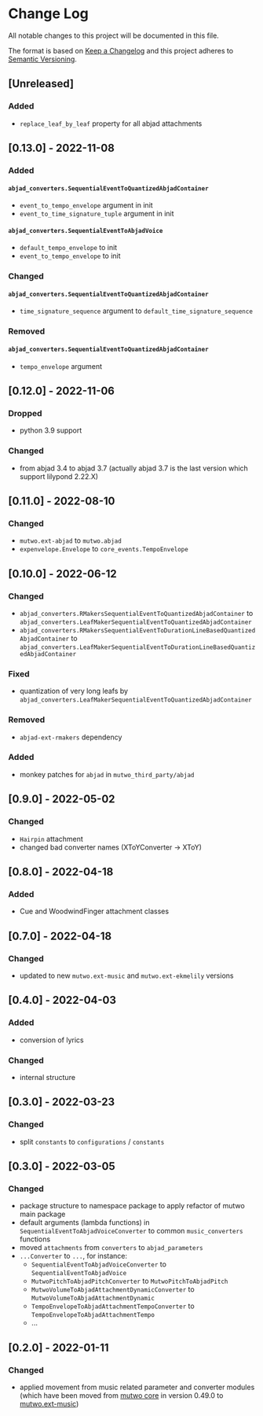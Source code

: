 # Change Log

All notable changes to this project will be documented in this file.

The format is based on [Keep a Changelog](http://keepachangelog.com/)
and this project adheres to [Semantic Versioning](http://semver.org/).

## [Unreleased]

### Added
- `replace_leaf_by_leaf` property for all abjad attachments


## [0.13.0] - 2022-11-08

### Added

#### `abjad_converters.SequentialEventToQuantizedAbjadContainer`
- `event_to_tempo_envelope` argument in init
- `event_to_time_signature_tuple` argument in init

#### `abjad_converters.SequentialEventToAbjadVoice`
- `default_tempo_envelope` to init
- `event_to_tempo_envelope` to init

### Changed
#### `abjad_converters.SequentialEventToQuantizedAbjadContainer`
- `time_signature_sequence` argument to `default_time_signature_sequence`

### Removed
#### `abjad_converters.SequentialEventToQuantizedAbjadContainer`
- `tempo_envelope` argument


## [0.12.0] - 2022-11-06

### Dropped
- python 3.9 support

### Changed
- from abjad 3.4 to abjad 3.7 (actually abjad 3.7 is the last version which support lilypond 2.22.X)


## [0.11.0] - 2022-08-10

### Changed
- `mutwo.ext-abjad` to `mutwo.abjad`
- `expenvelope.Envelope` to `core_events.TempoEnvelope`


## [0.10.0] - 2022-06-12

### Changed
- `abjad_converters.RMakersSequentialEventToQuantizedAbjadContainer` to `abjad_converters.LeafMakerSequentialEventToQuantizedAbjadContainer`
- `abjad_converters.RMakersSequentialEventToDurationLineBasedQuantizedAbjadContainer` to `abjad_converters.LeafMakerSequentialEventToDurationLineBasedQuantizedAbjadContainer`

### Fixed
- quantization of very long leafs by `abjad_converters.LeafMakerSequentialEventToQuantizedAbjadContainer`

### Removed
- `abjad-ext-rmakers` dependency

### Added
- monkey patches for `abjad` in `mutwo_third_party/abjad`


## [0.9.0] - 2022-05-02

### Changed
- `Hairpin` attachment
- changed bad converter names (XToYConverter -> XToY)


## [0.8.0] - 2022-04-18

### Added
- Cue and WoodwindFinger attachment classes


## [0.7.0] - 2022-04-18

### Changed
- updated to new `mutwo.ext-music` and `mutwo.ext-ekmelily` versions


## [0.4.0] - 2022-04-03

### Added
- conversion of lyrics

### Changed
- internal structure


## [0.3.0] - 2022-03-23

### Changed
- split `constants` to `configurations` / `constants`

## [0.3.0] - 2022-03-05

### Changed
- package structure to namespace package to apply refactor of mutwo main package
- default arguments (lambda functions) in `SequentialEventToAbjadVoiceConverter` to common `music_converters` functions
- moved `attachments` from `converters` to `abjad_parameters`
- `...Converter` to `...`, for instance:
    - `SequentialEventToAbjadVoiceConverter` to `SequentialEventToAbjadVoice`
    - `MutwoPitchToAbjadPitchConverter` to `MutwoPitchToAbjadPitch`
    - `MutwoVolumeToAbjadAttachmentDynamicConverter` to `MutwoVolumeToAbjadAttachmentDynamic`
    - `TempoEnvelopeToAbjadAttachmentTempoConverter` to `TempoEnvelopeToAbjadAttachmentTempo`
    - ...


## [0.2.0] - 2022-01-11

### Changed
- applied movement from music related parameter and converter modules (which have been moved from [mutwo core](https://github.com/mutwo-org/mutwo) in version 0.49.0 to [mutwo.ext-music](https://github.com/mutwo-org/mutwo.ext-music))

